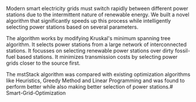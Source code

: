 Modern smart electricity grids must switch rapidly between different power stations due to the intermittent nature of renewable energy. We built a novel algorithm that significantly speeds up this process while intelligently selecting power stations based on several parameters.

The algorithm works by modifying Kruskal's minimum spanning tree algorithm. It selects power stations from a large network of interconnected stations. It focusses on selecting renewable power stations over dirty fossil-fuel based stations. It minimizes transmission costs by selecting power grids closer to the source first.

The mstStack algorithm was compared with existing optimization algorithms like Heuristics, Greedy Method and Linear Programming and was found to perform better while also making better selection of power stations.﻿# Smart-Grid-Optimization
